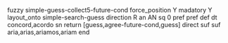 fuzzy simple-guess-collect5-future-cond
   force_position Y
   madatory Y
   layout_onto simple-search-guess
   direction R
   an AN
   sq 0
   pref 
   pref 
   def 
    dt concord,acordo
    sn 
    return [guess,agree-future-cond,guess]
    direct 
   suf 
   suf aria,arias,ariamos,ariam
end
